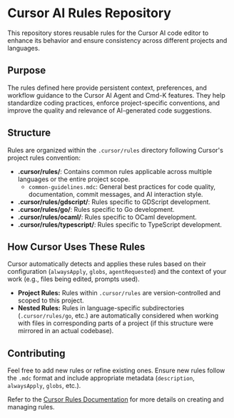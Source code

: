 # Cursor AI Rules Repository

This repository stores reusable rules for the Cursor AI code editor to enhance its behavior and ensure consistency across different projects and languages.

## Purpose

The rules defined here provide persistent context, preferences, and workflow guidance to the Cursor AI Agent and Cmd-K features. They help standardize coding practices, enforce project-specific conventions, and improve the quality and relevance of AI-generated code suggestions.

## Structure

Rules are organized within the `.cursor/rules` directory following Cursor's project rules convention:

- **.cursor/rules/**: Contains common rules applicable across multiple languages or the entire project scope.
  - `common-guidelines.mdc`: General best practices for code quality, documentation, commit messages, and AI interaction style.
- **.cursor/rules/gdscript/**: Rules specific to GDScript development.
- **.cursor/rules/go/**: Rules specific to Go development.
- **.cursor/rules/ocaml/**: Rules specific to OCaml development.
- **.cursor/rules/typescript/**: Rules specific to TypeScript development.

## How Cursor Uses These Rules

Cursor automatically detects and applies these rules based on their configuration (`alwaysApply`, `globs`, `agentRequested`) and the context of your work (e.g., files being edited, prompts used).

- **Project Rules:** Rules within `.cursor/rules` are version-controlled and scoped to this project.
- **Nested Rules:** Rules in language-specific subdirectories (`.cursor/rules/go`, etc.) are automatically considered when working with files in corresponding parts of a project (if this structure were mirrored in an actual codebase).

## Contributing

Feel free to add new rules or refine existing ones. Ensure new rules follow the `.mdc` format and include appropriate metadata (`description`, `alwaysApply`, `globs`, etc.).

Refer to the [Cursor Rules Documentation](https://docs.cursor.com/context/rules) for more details on creating and managing rules.
